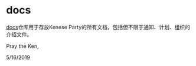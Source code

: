 # docs
[docs](https://github.com/kenese-party/docs)仓库用于存放Kenese Party的所有文档，包括但不限于通知、计划、组织的介绍文件。

Pray the Ken,

5/16/2019
